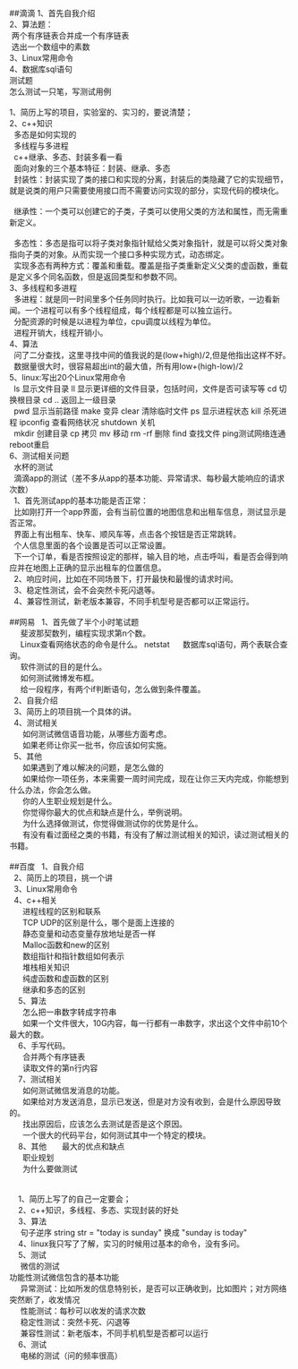 ##滴滴
1、首先自我介绍<br>
2、算法题：<br>
  两个有序链表合并成一个有序链表<br>
  选出一个数组中的素数<br>
3、Linux常用命令<br>
4、数据库sql语句<br>
测试题<br>
怎么测试一只笔，写测试用例<br>
<br>
1、简历上写的项目，实验室的、实习的，要说清楚；<br>
2、c++知识<br>
   多态是如何实现的<br>
   多线程与多进程<br>
   c++继承、多态、封装多看一看<br>
   面向对象的三个基本特征：封装、继承、多态<br>
   封装性：封装实现了类的接口和实现的分离，封装后的类隐藏了它的实现细节，就是说类的用户只需要使用接口而不需要访问实现的部分，实现代码的模块化。<br>
   <br>
   继承性：一个类可以创建它的子类，子类可以使用父类的方法和属性，而无需重新定义。<br>
   <br>
   多态性：多态是指可以将子类对象指针赋给父类对象指针，就是可以将父类对象指向子类的对象。从而实现一个接口多种实现方式，动态绑定。<br>
   实现多态有两种方式：覆盖和重载。覆盖是指子类重新定义父类的虚函数，重载是定义多个同名函数，但是返回类型和参数不同。<br>
3、多线程和多进程<br>
   多进程：就是同一时间里多个任务同时执行。比如我可以一边听歌，一边看新闻。一个进程可以有多个线程组成，每个线程都是可以独立运行。<br>
   分配资源的时候是以进程为单位，cpu调度以线程为单位。<br>
   进程开销大，线程开销小。<br>
4、算法<br>
   问了二分查找，这里寻找中间的值我说的是(low+high)/2,但是他指出这样不好。<br>
   数据量很大时，很容易超出int的最大值，所有用low+(high-low)/2<br>
5、linux:写出20个Linux常用命令<br>
   ls 显示文件目录 ll 显示更详细的文件目录，包括时间，文件是否可读写等 cd 切换根目录 cd .. 返回上一级目录 <br>
   pwd 显示当前路径 make 变异 clear 清除临时文件 ps 显示进程状态 kill 杀死进程 ipconfig 查看网络状况 shutdown 关机<br>
   mkdir 创建目录 cp 拷贝 mv 移动 rm -rf 删除 find 查找文件 ping测试网络连通 reboot重启<br>
6、测试相关问题<br>
   水杯的测试<br>
   滴滴app的测试（差不多从app的基本功能、异常请求、每秒最大能响应的请求次数）<br>
   1、首先测试app的基本功能是否正常：<br>
   比如刚打开一个app界面，会有当前位置的地图信息和出租车信息，测试显示是否正常。<br>
   界面上有出租车、快车、顺风车等，点击各个按钮是否正常跳转。<br>
   个人信息里面的各个设置是否可以正常设置。<br>
   下一个订单，看是否按照设定的那样，输入目的地，点击呼叫，看是否会得到响应并在地图上正确的显示出租车的位置信息。<br>
   2、响应时间，比如在不同场景下，打开最快和最慢的请求时间。<br>
   3、稳定性测试，会不会突然卡死闪退等。<br>
   4、兼容性测试，新老版本兼容，不同手机型号是否都可以正常运行。<br>
   <br>
##网易
   1、首先做了半个小时笔试题<br>
      斐波那契数列，编程实现求第n个数。<br>
      Linux查看网络状态的命令是什么。  netstat 
      数据库sql语句，两个表联合查询。<br>
      软件测试的目的是什么。<br>
      如何测试微博发布框。<br>
      给一段程序，有两个if判断语句，怎么做到条件覆盖。<br>
    2、自我介绍<br>
    3、简历上的项目挑一个具体的讲。<br>
    4、测试相关<br>
       如何测试微信语音功能，从哪些方面考虑。<br>
       如果老师让你买一批书，你应该如何实施。<br>
    5、其他<br>
       如果遇到了难以解决的问题，是怎么做的<br>
       如果给你一项任务，本来需要一周时间完成，现在让你三天内完成，你能想到什么办法，你会怎么做。<br>
       你的人生职业规划是什么。<br>
       你觉得你最大的优点和缺点是什么，举例说明。<br>
       为什么选择做测试，你觉得做测试你的优势是什么。<br>
       有没有看过面经之类的书籍，有没有了解过测试相关的知识，读过测试相关的书籍。<br>
       <br>
##百度
    1、自我介绍<br>
    2、简历上的项目，挑一个讲<br>
    3、Linux常用命令<br>
    4、c++相关<br>
       进程线程的区别和联系<br>
       TCP UDP的区别是什么，哪个是面上连接的<br>
       静态变量和动态变量存放地址是否一样<br>
       Malloc函数和new的区别<br>
       数组指针和指针数组如何表示<br>
       堆栈相关知识<br>
       纯虚函数和虚函数的区别<br>
       继承和多态的区别<br>
     5、算法<br>
       怎么把一串数字转成字符串<br>
       如果一个文件很大，10G内容，每一行都有一串数字，求出这个文件中前10个最大的数。<br>
     6、手写代码。<br>
       合并两个有序链表<br>
       读取文件的第n行内容<br>
     7、测试相关<br>
       如何测试微信发消息的功能。<br>
       如果给对方发送消息，显示已发送，但是对方没有收到，会是什么原因导致的。<br>
       找出原因后，应该怎么去测试是否是这个原因。<br>
       一个很大的代码平台，如何测试其中一个特定的模块。<br>
      8、其他
       最大的优点和缺点<br>
       职业规划<br>
       为什么要做测试<br>
      <br>
      <br>
      1、简历上写了的自己一定要会；<br>
      2、c++知识，多线程、多态、实现封装的好处<br>
      3、算法<br>
      句子逆序 string str = "today is sunday" 换成 "sunday is today"<br>
      4、linux我只写了了解，实习的时候用过基本的命令，没有多问。<br>
      5、测试<br>
      微信的测试<br>
      功能性测试微信包含的基本功能<br>
      异常测试：比如所发的信息特别长，是否可以正确收到，比如图片；对方网络突然断了，收发情况<br>
      性能测试：每秒可以收发的请求次数<br>
      稳定性测试：突然卡死、闪退等<br>
      兼容性测试：新老版本，不同手机机型是否都可以运行<br>
      6、测试<br>
      电梯的测试（问的频率很高）
   
